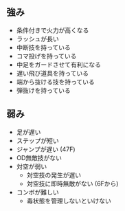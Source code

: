 ## 強み

- 条件付きで火力が高くなる
- ラッシュが長い
- 中断技を持っている
- コマ投げを持っている
- 中足をガードさせて有利になる
- 遅い飛び道具を持っている
- 端から抜ける技を持っている
- 弾抜けを持っている

## 弱み

- 足が遅い
- ステップが短い
- ジャンプが遅い (47F)
- OD無敵技がない
- 対空が弱い
  - 対空技の発生が遅い
  - 対空技に即時無敵がない (6Fから)
- コンボが難しい
  - 毒状態を管理しないといけない
